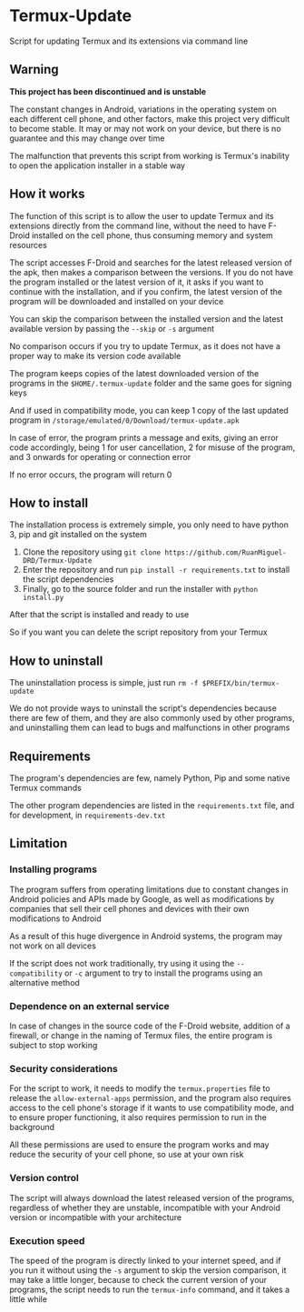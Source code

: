 # Termux-Update
Script for updating Termux and its extensions via command line

## Warning

**This project has been discontinued and is unstable**

The constant changes in Android, variations in the operating system on each different cell phone, and other factors, make this project very difficult to become stable. It may or may not work on your device, but there is no guarantee and this may change over time

The malfunction that prevents this script from working is Termux's inability to open the application installer in a stable way

## How it works

The function of this script is to allow the user to update Termux and its extensions directly from the command line, without the need to have F-Droid installed on the cell phone, thus consuming memory and system resources

The script accesses F-Droid and searches for the latest released version of the apk, then makes a comparison between the versions. If you do not have the program installed or the latest version of it, it asks if you want to continue with the installation, and if you confirm, the latest version of the program will be downloaded and installed on your device

You can skip the comparison between the installed version and the latest available version by passing the `--skip` or `-s` argument

No comparison occurs if you try to update Termux, as it does not have a proper way to make its version code available

The program keeps copies of the latest downloaded version of the programs in the `$HOME/.termux-update` folder and the same goes for signing keys

And if used in compatibility mode, you can keep 1 copy of the last updated program in `/storage/emulated/0/Download/termux-update.apk`

In case of error, the program prints a message and exits, giving an error code accordingly, being 1 for user cancellation, 2 for misuse of the program, and 3 onwards for operating or connection error

If no error occurs, the program will return 0

## How to install

The installation process is extremely simple, you only need to have python 3, pip and git installed on the system

1. Clone the repository using `git clone https://github.com/RuanMiguel-DRD/Termux-Update`
2. Enter the repository and run `pip install -r requirements.txt` to install the script dependencies
3. Finally, go to the source folder and run the installer with `python install.py`

After that the script is installed and ready to use

So if you want you can delete the script repository from your Termux

## How to uninstall

The uninstallation process is simple, just run `rm -f $PREFIX/bin/termux-update`

We do not provide ways to uninstall the script's dependencies because there are few of them, and they are also commonly used by other programs, and uninstalling them can lead to bugs and malfunctions in other programs

## Requirements

The program's dependencies are few, namely Python, Pip and some native Termux commands

The other program dependencies are listed in the `requirements.txt` file, and for development, in `requirements-dev.txt`

## Limitation

### Installing programs

The program suffers from operating limitations due to constant changes in Android policies and APIs made by Google, as well as modifications by companies that sell their cell phones and devices with their own modifications to Android

As a result of this huge divergence in Android systems, the program may not work on all devices

If the script does not work traditionally, try using it using the `--compatibility` or `-c` argument to try to install the programs using an alternative method

### Dependence on an external service

In case of changes in the source code of the F-Droid website, addition of a firewall, or change in the naming of Termux files, the entire program is subject to stop working

### Security considerations

For the script to work, it needs to modify the `termux.properties` file to release the `allow-external-apps` permission, and the program also requires access to the cell phone's storage if it wants to use compatibility mode, and to ensure proper functioning, it also requires permission to run in the background

All these permissions are used to ensure the program works and may reduce the security of your cell phone, so use at your own risk

### Version control

The script will always download the latest released version of the programs, regardless of whether they are unstable, incompatible with your Android version or incompatible with your architecture

### Execution speed

The speed of the program is directly linked to your internet speed, and if you run it without using the `-s` argument to skip the version comparison, it may take a little longer, because to check the current version of your programs, the script needs to run the `termux-info` command, and it takes a little while
